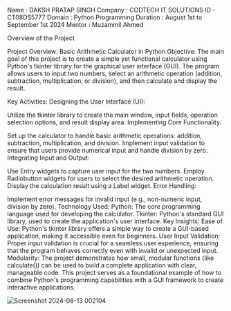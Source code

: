 Name : DAKSH PRATAP SINGH
Company : CODTECH IT SOLUTIONS 
ID - CT08DS5777
Domain : Python Programming
Duration : August 1st to September 1st 2024
Mentor : Muzammil Ahmed

Overview of the Project

Project Overview: Basic Arithmetic Calculator in Python
Objective:
The main goal of this project is to create a simple yet functional calculator using Python's tkinter library for the graphical user interface (GUI). The program allows users to input two numbers, select an arithmetic operation (addition, subtraction, multiplication, or division), and then calculate and display the result.

Key Activities:
Designing the User Interface (UI):

Utilize the tkinter library to create the main window, input fields, operation selection options, and result display area.
Implementing Core Functionality:

Set up the calculator to handle basic arithmetic operations: addition, subtraction, multiplication, and division.
Implement input validation to ensure that users provide numerical input and handle division by zero.
Integrating Input and Output:

Use Entry widgets to capture user input for the two numbers.
Employ Radiobutton widgets for users to select the desired arithmetic operation.
Display the calculation result using a Label widget.
Error Handling:

Implement error messages for invalid input (e.g., non-numeric input, division by zero).
Technology Used:
Python: The core programming language used for developing the calculator.
Tkinter: Python's standard GUI library, used to create the application's user interface.
Key Insights:
Ease of Use: Python's tkinter library offers a simple way to create a GUI-based application, making it accessible even for beginners.
User Input Validation: Proper input validation is crucial for a seamless user experience, ensuring that the program behaves correctly even with invalid or unexpected input.
Modularity: The project demonstrates how small, modular functions (like calculate()) can be used to build a complete application with clear, manageable code.
This project serves as a foundational example of how to combine Python's programming capabilities with a GUI framework to create interactive applications.



![Screenshot 2024-08-13 002104](https://github.com/user-attachments/assets/250d34ba-7438-49da-a7ec-f918d3ad01f5)
